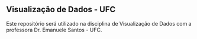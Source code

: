 ## Visualização de Dados - UFC

Este repositório será utilizado na disciplina de Visualização de Dados com a professora Dr. Emanuele Santos - UFC.